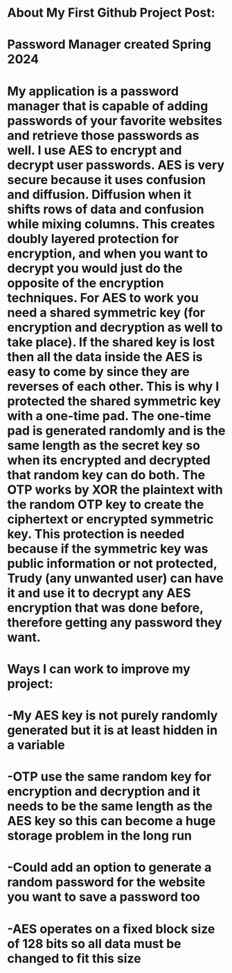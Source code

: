 # About My First Github Project Post:
# Password Manager created Spring 2024

# My application is a password manager that is capable of adding passwords of your favorite websites and retrieve those passwords as well. I use AES to encrypt and decrypt user passwords. AES is very secure because it uses confusion and diffusion. Diffusion when it shifts rows of data and confusion while mixing columns. This creates doubly layered protection for encryption, and when you want to decrypt you would just do the opposite of the encryption techniques. For AES to work you need a shared symmetric key (for encryption and decryption as well to take place). If the shared key is lost then all the data inside the AES is easy to come by since they are reverses of each other. This is why I protected the shared symmetric key with a one-time pad. The one-time pad is generated randomly and is the same length as the secret key so when its encrypted and decrypted that random key can do both. The OTP works by XOR the plaintext with the random OTP key to create the ciphertext or encrypted symmetric key. This protection is needed because if the symmetric key was public information or not protected, Trudy (any unwanted user) can have it and use it to decrypt any AES encryption that was done before, therefore getting any password they want. 

# Ways I can work to improve my project:
# -My AES key is not purely randomly generated but it is at least hidden in a variable​
#  -OTP use the same random key for encryption and decryption and it needs to be the same length as the AES key so this can become a huge storage problem in the long run​
#  -Could add an option to generate a random password for the website you want to save a password too​
#  -AES operates on a fixed block size of 128 bits so all data must be changed to fit this size​

